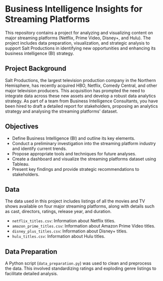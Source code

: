 # Business Intelligence Insights for Streaming Platforms
This repository contains a project for analyzing and visualizing content on major streaming platforms (Netflix, Prime Video, Disney+, and Hulu). The project includes data preparation, visualization, and strategic analysis to support Salt Productions in identifying new opportunities and enhancing its business intelligence (BI) strategy.

## Project Background

Salt Productions, the largest television production company in the Northern Hemisphere, has recently acquired HBO, Netflix, Comedy Central, and other major television producers. This acquisition has prompted the need to integrate data across these new assets and develop a robust data analytics strategy. As part of a team from Business Intelligence Consultants, you have been hired to draft a detailed report for stakeholders, proposing an analytics strategy and analysing the streaming platforms' dataset.

## Objectives

- Define Business Intelligence (BI) and outline its key elements.
- Conduct a preliminary investigation into the streaming platform industry and identify current trends.
- Propose appropriate tools and techniques for future analyses.
- Create a dashboard and visualize the streaming platforms dataset using Tableau.
- Present key findings and provide strategic recommendations to stakeholders.

## Data

The data used in this project includes listings of all the movies and TV shows available on four major streaming platforms, along with details such as cast, directors, ratings, release year, and duration.

- `netflix_titles.csv`: Information about Netflix titles.
- `amazon_prime_titles.csv`: Information about Amazon Prime Video titles.
- `disney_plus_titles.csv`: Information about Disney+ titles.
- `hulu_titles.csv`: Information about Hulu titles.

## Data Preparation

A Python script (`data_preparation.py`) was used to clean and preprocess the data. This involved standardizing ratings and exploding genre listings to facilitate detailed analysis.


